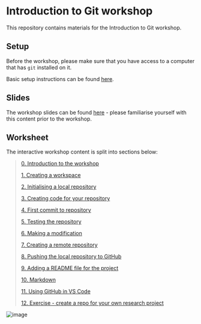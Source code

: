 # Introduction to Git workshop

This repository contains materials for the Introduction to Git workshop.

## Setup

Before the workshop, please make sure that you have access to a computer that has `git` installed on it. 

Basic setup instructions can be found [here](./GitSETUP.md).

## Slides

The workshop slides can be found [here](./LIFE748_Intro_to_Git.pdf) - please familiarise yourself with this content prior to the workshop.

## Worksheet

The interactive workshop content is split into sections below:
> [0. Introduction to the workshop](./0_Intro.md)
> 
> [1. Creating a workspace](./1_Workspace.md)
>
> [2. Initialising a local repository](./2_Initialising_local_repository.md)
>
> [3. Creating code for your repository](./3_Create_code.md)
>
> [4. First commit to repository](./4_First_commit.md)
>
> [5. Testing the repository](./5_Testing_the_repo.md)
>
> [6. Making a modification](./6_Adding_a_feature.md)
>
> [7. Creating a remote repository](./7_Create_GitHub_repo.md)
>
> [8. Pushing the local repository to GitHub](./8_Pushing_to_GitHub.md)
>
> [9. Adding a README file for the project](./9_Adding_a_README.md)
>
> [10. Markdown](./10_Markdown.md)
>
> [11. Using GitHub in VS Code](./11_VScode.md)
>
> [12. Exercise - create a repo for your own research project](./12_Exercise.md)
	

![image](https://github.com/user-attachments/assets/6b66ad50-8279-4f44-8f29-e298a4516170)

